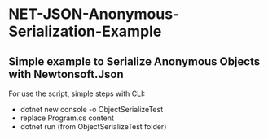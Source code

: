 # NET-JSON-Anonymous-Serialization-Example
## Simple example to Serialize Anonymous Objects with Newtonsoft.Json

For use the script, simple steps with CLI:

- dotnet new console -o ObjectSerializeTest
- replace Program.cs content
- dotnet run (from ObjectSerializeTest folder)
